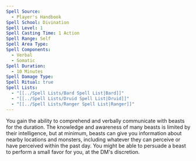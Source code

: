 ```yaml
---
Spell Source:
  - Player's Handbook
Spell School: Divination
Spell Level: 1
Spell Casting Time: 1 Action
Spell Range: Self
Spell Area Type: 
Spell Components:
  - Verbal
  - Somatic
Spell Duration:
  - 10 Minutes
Spell Damage Type: 
Spell Ritual: true
Spell Lists:
  - "[[../Spell Lists/Bard Spell List|Bard]]"
  - "[[../Spell Lists/Druid Spell List|Druid]]"
  - "[[../Spell Lists/Ranger Spell List|Ranger]]"
---
```


You gain the ability to comprehend and verbally communicate with beasts for the duration. The knowledge and awareness of many beasts is limited by their intelligence, but at minimum, beasts can give you information about nearby locations and monsters, including whatever they can perceive or have perceived within the past day. You might be able to persuade a beast to perform a small favor for you, at the DM's discretion.
